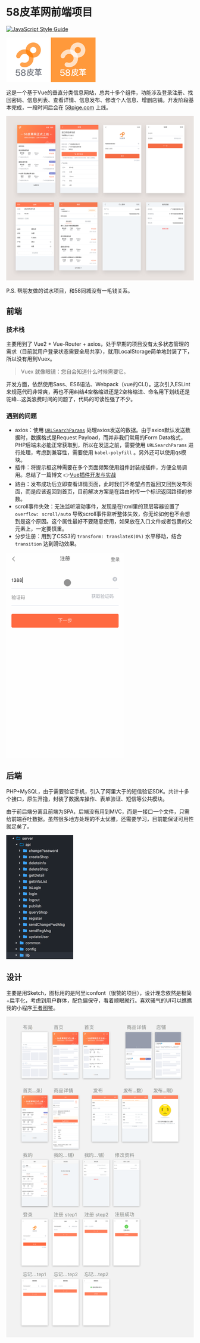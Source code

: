 # 58皮革网前端项目 

[![JavaScript Style Guide](https://img.shields.io/badge/code_style-standard-brightgreen.svg)](https://standardjs.com)

![logo](screenshots/logo.png)

这是一个基于Vue的垂直分类信息网站，总共十多个组件，功能涉及登录注册、找回密码、信息列表、查看详情、信息发布、修改个人信息、增删店铺。开发阶段基本完成，一段时间后会在 [58pige.com](http://58pige.com) 上线。

![项目截图](screenshots/screenshot.png)

P.S. 帮朋友做的试水项目，和58同城没有一毛钱关系。

## 前端

### 技术栈

主要用到了 Vue2 + Vue-Router + axios，处于早期的项目没有太多状态管理的需求（目前就用户登录状态需要全局共享），就用LocalStorage简单地封装了下，所以没有用到Vuex。

> Vuex 就像眼镜：您自会知道什么时候需要它。

开发方面，依然使用Sass、ES6语法、Webpack（vue的CLI）。这次引入ESLint来规范代码非常爽，再也不用纠结4空格缩进还是2空格缩进、命名用下划线还是驼峰...这类浪费时间的问题了，代码的可读性强了不少。

### 遇到的问题

- axios：使用 [`URLSearchParams`](https://developer.mozilla.org/zh-CN/docs/Web/API/URLSearchParams) 处理axios发送的数据。由于axios默认发送数据时，数据格式是Request Payload，而并非我们常用的Form Data格式，PHP后端未必能正常获取到，所以在发送之前，需要使用 `URLSearchParams` 进行处理，考虑到兼容性，需要使用 `babel-polyfill` 。另外还可以使用qs模块。
- 插件：将提示框这种需要在多个页面频繁使用组件封装成插件，方便全局调用。总结了一篇博文 👉[Vue插件开发与实战](http://liaokeyu.com/%E6%8A%80%E6%9C%AF/2017/05/16/vue-plugin-development.html)
- 路由：发布成功后立即查看详情页面，此时我们不希望点击返回又回到发布页面，而是应该返回到首页，目前解决方案是在路由时传一个标识返回路径的参数。
- scroll事件失效：无法监听滚动事件，发现是在html里的顶层容器设置了 `overflow: scroll/auto` 导致scroll事件监听整体失效，你无论如何也不会想到是这个原因。这个属性最好不要随意使用，如果放在入口文件或者包裹的父元素上，一定要慎重。
- 分步注册：用到了CSS3的 `transform: translateX(0%)` 水平移动，结合 `transition` 达到滑动效果。

![分步注册演示](screenshots/register.gif)

## 后端

PHP+MySQL，由于需要验证手机，引入了阿里大于的短信验证SDK。共计十多个接口，原生开撸，封装了数据库操作、表单验证、短信等公共模块。

由于前后端分离且前端为SPA，后端没有用到MVC，而是一接口一个文件，只需给前端吞吐数据。虽然很多地方处理的不太优雅，还需要学习，目前能保证可用性就足矣了。

![后端接口目录](screenshots/server.png)

## 设计 

主要是用Sketch，图标用的是阿里iconfont（很赞的项目），设计理念依然是极简+扁平化，考虑到用户群体，配色偏保守，看着顺眼就行。喜欢骚气的UI可以瞧瞧我的小程序[王者图鉴](https://github.com/kaeyleo/kingdex)。

![ui设计稿](screenshots/ui.png)


